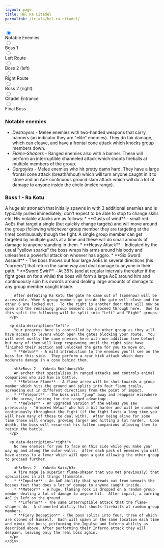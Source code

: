 ```yaml
---
layout: page
title: Hel Ra Citadel
permalink: /trials/hel-ra-citadel/
---
```

<div class="flex-parent">
	<div class="input-flex-container">
		<input type="radio" name="timeline-dot" data-description="notable-enemies" checked>
		<div class="dot-info" data-description="notable-enemies">
			<span class="label">Notable Enemies</span>
		</div>
		<input type="radio" name="timeline-dot" data-description="boss-1">
		<div class="dot-info" data-description="boss-1">
			<span class="label">Boss 1</span>
		</div>
		<input type="radio" name="timeline-dot" data-description="left">
		<div class="dot-info" data-description="left">
			<span class="label">Left Route</span>
		</div>
		<input type="radio" name="timeline-dot" data-description="boss-2-1">
		<div class="dot-info" data-description="boss-2-1">
			<span class="label">Boss 2 (left)</span>
		</div>
		<input type="radio" name="timeline-dot" data-description="right">
		<div class="dot-info" data-description="right">
			<span class="label">Right Route</span>
		</div>
		<input type="radio" name="timeline-dot" data-description="boss-2-2">
		<div class="dot-info" data-description="boss-2-2">
			<span class="label">Boss 2 (right)</span>
		</div>
		<input type="radio" name="timeline-dot" data-description="horn">
		<div class="dot-info" data-description="horn">
			<span class="label">Citadel Entrance</span>
		</div>
		<input type="radio" name="timeline-dot" data-description="boss-3">
		<div class="dot-info" data-description="boss-3">
			<span class="label">Final Boss</span>
		</div>
		<div id="timeline-descriptions-wrapper">
      <p data-description="notable-enemies">
        <h3>Notable enemies</h3>
        <ul>
          <li><em>Destroyers</em> - Melee enemies with two-handed weapons that carry banners (an indicator they are "elite" enemies).  They do fair damage, which can cleave, and have a frontal cone attack which knocks group members down.</li>
          <li><em>Flame-Shapers</em> - Ranged enemies also with a banner.  These will perform an interruptible channeled attack which shoots fireballs at multiple members of the group.</li>
          <li><em>Gargoyles</em> - Melee enemies who hit pretty damn hard.  They have a large frontal cone attack (breath/shout) which will turn anyone caught in it to stone and an AoE continuous ground slam attack which will do a lot of damage to anyone inside the circle (melee range).</li>
        </ul>
      </p>
      <p data-description="boss-1">
        <h3>Boss 1 - Ra Kotu</h3>
        A huge air atronach that initially spawns in with 3 additional enemies and is typically pulled immediately; don't expect to be able to stop to change skills etc!
        His notable attacks are as follows:
        * **Gusts of wind** - small red AoEs that target a single (but quickly change targets) and will move around the group (following whichever group member they are targeting at the time) continuously though the fight.  A single group member can get targeted by multiple gusts at a time and these will do small amounts of damage to anyone standing in them.
        * **Heavy Attack** - Indicated by the usual "yellow sparks" the boss wraps his arms around his body and unleashes a powerful attack on whoever has aggro.
        * **Six Sword Assault** - The boss throws out four large AoEs in several directions (his "corners") that return the same way and deal damage to anyone in their path.
        * **Sword Swirl** - At 35% (and at regular intervals thereafter if the fight goes on for a while) the boss will form a large AoE around him and continuously spin his swords around dealing large amounts of damage to any group member caught inside.

        After defeating Ra Kotu the gate he came out of (somehow) will be accessible. When 6 group members go inside the gate will close and the other 6 are locked out.  To the right is another door that will now be open and the remaining group members can proceed through here.  Due to this split the following will be split into "Left" and "Right" groups.
      </p>

      <p data-description="left">
        Your progress here is controlled by the other group as they will have access to levers which open the gates blocking your route.  You will meet mostly the same enemies here with one addition (see below) but many of them will keep respawning until the right side have finished their section and unlocked the gate for you to move on.
        * **Welwa** - A mild introduction to the enemies you'll see on the boss for this side.  They perform a rear kick attack which does moderate damage in a cone behind them.

        <h3>Boss 2 - Yokeda Rok'dun</h3>
        An archer that specialises in ranged attacks and controls animal companions who aid him in battle.
        * **Release Flame** - A flame arrow will be shot towards a group member which hits the ground and splits into four flame trails, spreading out in different directions from the point of impact.
        * **Teleport** - The boss will "jump" away and reappear elsewhere in the arena, looking for the ranged advantage.
        * **Welwas** - An upgraded version of the welwas you saw previously - "Armored Welwa" who hit a bit harder and will be summoned continuously throughout the fight (if the fight lasts a long time you will have many of these to deal with).  After being alive for some time these will enrage, growing larger and hitting a lot harder.  Upon death, the boss will resurrect his fallen companions allowing them to rejoin the battle.
      </p>

      <p data-description="right">
        No new enemies for you to face on this side while you make your way up and along the outer walls.  After each pack of enemies you will have access to a lever which will open a gate allowing the other group to proceed further.

        <h3>Boss 2 - Yokeda Kai</h3>
        A fire mage (a superior flame-shaper that you met previously) that specialises in all things flammable.
        * **Impulse** - An AoE ability that spreads out from beneath the bosses feet that does a lot of damage to anyone caught inside.
        * **Meteor** - A huge, flaming rock is dropped on a random group member dealing a lot of damage to anyone hit.  After impact, a burning AoE is left on the ground.
        * **Inferno** - The same interruptible attack that the flame-shapers do.  A channeled ability that shoots fireballs at random group members.
        * **Fiery Deception** - The boss splits into four, three of which are clones of himself.  Each will spawn in the same location each time and mimic the boss; performing the Impulse and Inferno ability as described above. After performing their Inferno attack they will despawn, leaving only the real boss again.
      </p>
    </div>
  </div>
</div>
